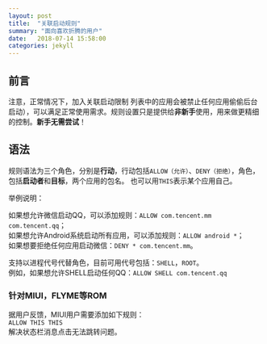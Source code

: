 ```yaml
---
layout: post
title:  "关联启动规则"
summary: "面向喜欢折腾的用户"
date:   2018-07-14 15:58:00
categories: jekyll
---
```

<!-- more -->

## 前言
注意，正常情况下，加入关联启动限制 列表中的应用会被禁止任何应用偷偷后台启动），可以满足正常使用需求。规则设置只是提供给**非新手**使用，用来做更精细的控制。**新手无需尝试**！


## 语法

规则语法为三个角色，分别是**行动**，行动包括```ALLOW（允许）```、```DENY（拒绝）```，角色，包括**启动者**和**目标**，两个应用的包名。
也可以用`THIS`表示某个应用自己。

举例说明：

如果想允许微信启动QQ，可以添加规则：```ALLOW com.tencent.mm com.tencent.qq```；  
如果想允许Android系统启动所有应用，可以添加规则：```ALLOW android *```；  
如果想要拒绝任何应用启动微信：```DENY * com.tencent.mm```。  

支持以进程代号代替角色，目前可用代号包括：`SHELL`，`ROOT`。    
例如，如果想允许SHELL启动任何QQ：```ALLOW SHELL com.tencent.qq```

### 针对MIUI，FLYME等ROM
据用户反馈，MIUI用户需要添加如下规则：  
```ALLOW THIS THIS```  
解决状态栏消息点击无法跳转问题。